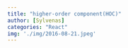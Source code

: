 ```yaml
---
title: "higher-order component(HOC)"
author: [Sylvenas]
categories: "React"
img: './img/2016-08-21.jpeg'
---
```

